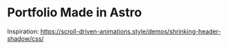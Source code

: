 # Portfolio Made in Astro

Inspiration: https://scroll-driven-animations.style/demos/shrinking-header-shadow/css/